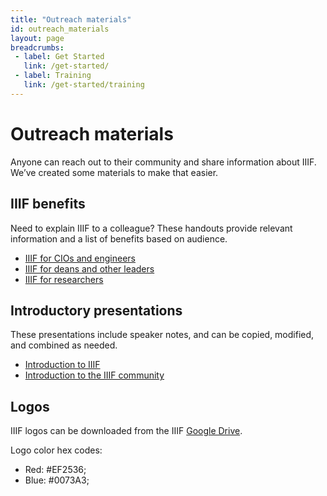 ```yaml
---
title: "Outreach materials"
id: outreach_materials
layout: page
breadcrumbs:
 - label: Get Started
   link: /get-started/
 - label: Training
   link: /get-started/training
---
```


# Outreach materials

Anyone can reach out to their community and share information about IIIF. We’ve created some materials to make that easier.

## IIIF benefits
Need to explain IIIF to a colleague? These handouts provide relevant information and a list of benefits based on audience.
- [IIIF for CIOs and engineers](https://docs.google.com/document/d/1RJbJ8MdNWC_6Y1fyCvvtAzZfQIhHNDiFrpS2XA5TdGs/edit?usp=sharing)
- [IIIF for deans and other leaders](https://docs.google.com/document/d/1G62fUv1V6iUhskMDNgZlcyXVoIk4O9_FIOrL4kjlxXM/edit?usp=sharing)
- [IIIF for researchers](https://docs.google.com/document/d/1GWfh0F6HlzJtII9JxyED2CQ4eH9qwtGdO9yhMHxqvjs/edit?usp=sharing)

## Introductory presentations
These presentations include speaker notes, and can be copied, modified, and combined as needed.
- [Introduction to IIIF](https://docs.google.com/presentation/d/1Qg6fHn6p040crWf8bbE4v3heVQepqa9DnDP8yks3tk0/edit?usp=sharing)
- [Introduction to the IIIF community](https://docs.google.com/presentation/d/1JGjboM1PzOggrAt3WaEPZ-j2MuO2vTlI_kKlzF8n4Yw/edit?usp=sharing)

## Logos
IIIF logos can be downloaded from the IIIF [Google Drive](https://drive.google.com/drive/folders/0B8APFBow4sHvY044Sm10SFdNWG8?usp=sharing).

Logo color hex codes:
- Red: #EF2536;
- Blue: #0073A3;
